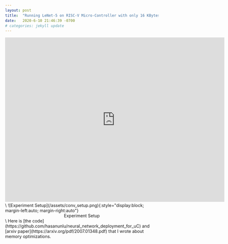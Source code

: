 ```yaml
---
layout: post
title:  "Running LeNet-5 on RISC-V Micro-Controller with only 16 KBytes Memory"
date:   2020-6-10 21:46:39 -0700
# categories: jekyll update
---
```


<iframe width="720" height="540" src="https://youtube.com/embed/nQN_5fDQbI4" frameborder="0"> </iframe>
\
![Experiment Setup](/assets/conv_setup.png){:style="display:block; margin-left:auto; margin-right:auto"}
<div align="center">
Experiment Setup
</div>
\
Here is [the code](https://github.com/hasanunlu/neural_network_deployment_for_uC) and [arxiv paper](https://arxiv.org/pdf/2007.01348.pdf) that I wrote about memory optimizations.
